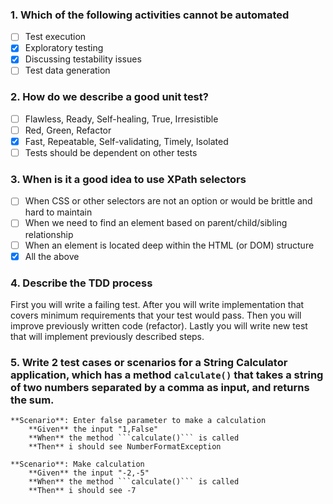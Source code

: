 ### 1. Which of the following activities cannot be automated
- [ ] Test execution
- [x] Exploratory testing
- [x] Discussing testability issues
- [ ] Test data generation

### 2. How do we describe a good unit test?
- [ ] Flawless, Ready, Self-healing, True, Irresistible
- [ ] Red, Green, Refactor
- [x] Fast, Repeatable, Self-validating, Timely, Isolated
- [ ] Tests should be dependent on other tests

### 3. When is it a good idea to use XPath selectors
- [ ] When CSS or other selectors are not an option or would be brittle and hard to maintain
- [ ] When we need to find an element based on parent/child/sibling relationship
- [ ] When an element is located deep within the HTML (or DOM) structure
- [x] All the above

### 4. Describe the TDD process
First you will write a failing test. After you will write implementation that covers minimum requirements that your test would pass. Then you will improve previously written code (refactor). Lastly you will write new test that will implement previously described steps.

### 5. Write 2 test cases or scenarios for a String Calculator application, which has a method ```calculate()``` that takes a string of two numbers separated by a comma as input, and returns the sum.

```
**Scenario**: Enter false parameter to make a calculation 
    **Given** the input "1,False" 
    **When** the method ```calculate()``` is called 
    **Then** i should see NumberFormatException
```

```
**Scenario**: Make calculation 
    **Given** the input "-2,-5" 
    **When** the method ```calculate()``` is called 
    **Then** i should see -7
```
